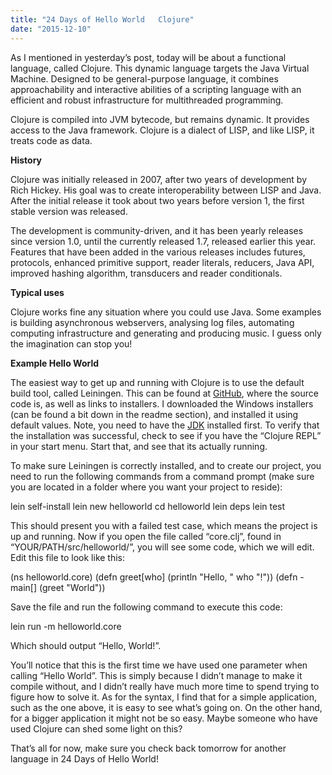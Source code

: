 ```yaml
---
title: "24 Days of Hello World   Clojure"
date: "2015-12-10"
---
```


As I mentioned in yesterday’s post, today will be about a functional language, called Clojure. This dynamic language targets the Java Virtual Machine. Designed to be general-purpose language, it combines approachability and interactive abilities of a scripting language with an efficient and robust infrastructure for multithreaded programming.

Clojure is compiled into JVM bytecode, but remains dynamic. It provides access to the Java framework. Clojure is a dialect of LISP, and like LISP, it treats code as data.

**History**

Clojure was initially released in 2007, after two years of development by Rich Hickey. His goal was to create interoperability between LISP and Java. After the initial release it took about two years before version 1, the first stable version was released.

The development is community-driven, and it has been yearly releases since version 1.0, until the currently released 1.7, released earlier this year. Features that have been added in the various releases includes futures, protocols, enhanced primitive support, reader literals, reducers, Java API, improved hashing algorithm, transducers and reader conditionals.

**Typical uses**

Clojure works fine any situation where you could use Java. Some examples is building asynchronous webservers, analysing log files, automating computing infrastructure and generating and producing music. I guess only the imagination can stop you!

**Example Hello World**

The easiest way to get up and running with Clojure is to use the default build tool, called Leiningen. This can be found at [GitHub](https://github.com/technomancy/leiningen), where the source code is, as well as links to installers. I downloaded the Windows installers (can be found a bit down in the readme section), and installed it using default values. Note, you need to have the [JDK](http://www.oracle.com/technetwork/java/javase/downloads/index.html) installed first. To verify that the installation was successful, check to see if you have the “Clojure REPL” in your start menu. Start that, and see that its actually running.

To make sure Leiningen is correctly installed, and to create our project, you need to run the following commands from a command prompt (make sure you are located in a folder where you want your project to reside):

lein self-install lein new helloworld cd helloworld lein deps lein test

This should present you with a failed test case, which means the project is up and running. Now if you open the file called “core.clj”, found in “YOUR/PATH/src/helloworld/”, you will see some code, which we will edit. Edit this file to look like this:

(ns helloworld.core) (defn greet\[who\] (println "Hello, " who "!")) (defn -main\[\] (greet "World"))

Save the file and run the following command to execute this code:

lein run -m helloworld.core

Which should output “Hello, World!”.

You’ll notice that this is the first time we have used one parameter when calling “Hello World”. This is simply because I didn’t manage to make it compile without, and I didn’t really have much more time to spend trying to figure how to solve it. As for the syntax, I find that for a simple application, such as the one above, it is easy to see what’s going on. On the other hand, for a bigger application it might not be so easy. Maybe someone who have used Clojure can shed some light on this?

That’s all for now, make sure you check back tomorrow for another language in 24 Days of Hello World!
